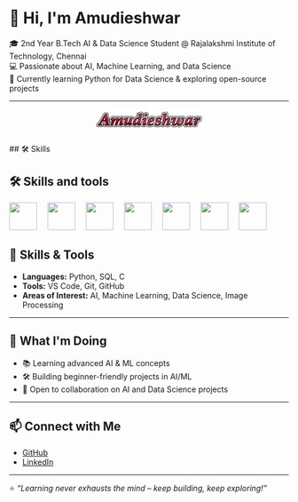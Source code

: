# 👋 Hi, I'm Amudieshwar  

🎓 2nd Year B.Tech AI & Data Science Student @ Rajalakshmi Institute of Technology, Chennai  
💻 Passionate about AI, Machine Learning, and Data Science  
🚀 Currently learning Python for Data Science & exploring open-source projects  

---
<p align="center">
  <img src="amudieshwarr.png" width="200" />
</p>
## 🛠️ Skills  

## 🛠️ Skills and tools  

<p align="left">
  <img src="https://cdn.jsdelivr.net/gh/devicons/devicon/icons/python/python-original.svg" width="50" height="50" style="margin-right:15px;"/>
  <img src="https://cdn.jsdelivr.net/gh/devicons/devicon/icons/java/java-original.svg" width="50" height="50" style="margin-right:15px;"/>
  <img src="https://cdn.jsdelivr.net/gh/devicons/devicon/icons/c/c-original.svg" width="50" height="50" style="margin-right:15px;"/>
  <img src="https://cdn.jsdelivr.net/gh/devicons/devicon/icons/mysql/mysql-original-wordmark.svg" width="50" height="50" style="margin-right:15px;"/>
  <img src="https://cdn.jsdelivr.net/gh/devicons/devicon/icons/git/git-original.svg" width="50" height="50" style="margin-right:15px;"/>
  <img src="https://cdn.jsdelivr.net/gh/devicons/devicon/icons/github/github-original.svg" width="50" height="50" style="margin-right:15px;"/>
  <img src="https://cdn.jsdelivr.net/gh/devicons/devicon/icons/vscode/vscode-original.svg" width="50" height="50" style="margin-right:15px;"/>
</p>





## 🔧 Skills & Tools  
- **Languages:** Python, SQL, C  
- **Tools:** VS Code, Git, GitHub  
- **Areas of Interest:** AI, Machine Learning, Data Science, Image Processing  

---

## 🌱 What I'm Doing  
- 📚 Learning advanced AI & ML concepts  
- 🛠️ Building beginner-friendly projects in AI/ML  
- 🤝 Open to collaboration on AI and Data Science projects  

---

## 📫 Connect with Me  
- [GitHub](https://github.com/Amudieshwar-AG/Amudieshwar-AG/)  
- [LinkedIn](https://www.linkedin.com/in/amudieshwar-a-g/) 

---
⭐️ *“Learning never exhausts the mind – keep building, keep exploring!”*  
